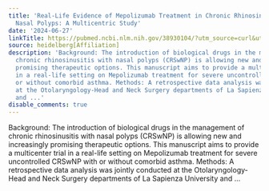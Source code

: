 ```yaml
---
title: 'Real-Life Evidence of Mepolizumab Treatment in Chronic Rhinosinusitis with
  Nasal Polyps: A Multicentric Study'
date: '2024-06-27'
linkTitle: https://pubmed.ncbi.nlm.nih.gov/38930104/?utm_source=curl&utm_medium=rss&utm_campaign=pubmed-2&utm_content=1FakS-2QOkCT8HsMOQP1bCRQ4YzyumYOmxmF0moLsQ3dFB1E9V&fc=20220326224207&ff=20240627182010&v=2.18.0.post9+e462414
source: heidelberg[Affiliation]
description: 'Background: The introduction of biological drugs in the management of
  chronic rhinosinusitis with nasal polyps (CRSwNP) is allowing new and increasingly
  promising therapeutic options. This manuscript aims to provide a multicenter trial
  in a real-life setting on Mepolizumab treatment for severe uncontrolled CRSwNP with
  or without comorbid asthma. Methods: A retrospective data analysis was jointly conducted
  at the Otolaryngology-Head and Neck Surgery departments of La Sapienza University
  and ...'
disable_comments: true
---
```

Background: The introduction of biological drugs in the management of chronic rhinosinusitis with nasal polyps (CRSwNP) is allowing new and increasingly promising therapeutic options. This manuscript aims to provide a multicenter trial in a real-life setting on Mepolizumab treatment for severe uncontrolled CRSwNP with or without comorbid asthma. Methods: A retrospective data analysis was jointly conducted at the Otolaryngology-Head and Neck Surgery departments of La Sapienza University and ...